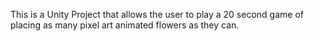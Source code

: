 This is a Unity Project that allows the user to play a 20 second game of placing as many pixel art animated flowers as they can.
